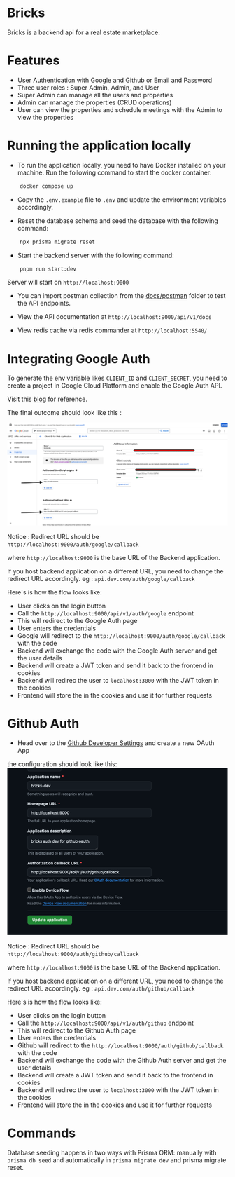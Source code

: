 # Bricks

Bricks is a backend api for a real estate marketplace.

# Features

- User Authentication with Google and Github or Email and Password
- Three user roles : Super Admin, Admin, and User
- Super Admin can manage all the users and properties
- Admin can manage the properties (CRUD operations)
- User can view the properties and schedule meetings with the Admin to view the properties

# Running the application locally

- To run the application locally, you need to have Docker installed on your machine. Run the following command to start the docker container:

```sh
    docker compose up
```

- Copy the `.env.example` file to `.env` and update the environment variables accordingly.

- Reset the database schema and seed the database with the following command:

```sh
    npx prisma migrate reset
```

- Start the backend server with the following command:

```sh
    pnpm run start:dev
```

Server will start on `http://localhost:9000`

- You can import postman collection from the [docs/postman](docs/postman/) folder to test the API endpoints.

- View the API documentation at `http://localhost:9000/api/v1/docs`

- View redis cache via redis commander at `http://localhost:5540/`

# Integrating Google Auth

To generate the env variable likes `CLIENT_ID` and `CLIENT_SECRET`, you need to create a project in Google Cloud Platform and enable the Google Auth API.

Visit this [blog](https://thriveread.com/nestjs-oauth-serve-with-google-and-passport/?expand_article=1)
for reference.

The final outcome should look like this :

<img src="./docs/google-auth.png" alt="google auth" />

Notice : Redirect URL should be `http://localhost:9000/auth/google/callback`

where `http://localhost:9000` is the base URL of the Backend application.

If you host backend application on a different URL, you need to change the redirect URL accordingly. eg : `api.dev.com/auth/google/callback`

Here's is how the flow looks like:

- User clicks on the login button
- Call the `http://localhost:9000/api/v1/auth/google` endpoint
- This will redirect to the Google Auth page
- User enters the credentials
- Google will redirect to the `http://localhost:9000/auth/google/callback` with the code
- Backend will exchange the code with the Google Auth server and get the user details
- Backend will create a JWT token and send it back to the frontend in cookies
- Backend will redirec the user to `localhost:3000` with the JWT token in the cookies
- Frontend will store the in the cookies and use it for further requests

# Github Auth

- Head over to the [Github Developer Settings](https://github.com/settings/applications/new) and create a new OAuth App

the configuration should look like this:
<img src="./docs/github-auth.png" alt="github auth" />

Notice : Redirect URL should be `http://localhost:9000/auth/github/callback`

where `http://localhost:9000` is the base URL of the Backend application.

If you host backend application on a different URL, you need to change the redirect URL accordingly. eg : `api.dev.com/auth/github/callback`

Here's is how the flow looks like:

- User clicks on the login button
- Call the `http://localhost:9000/api/v1/auth/github` endpoint
- This will redirect to the Github Auth page
- User enters the credentials
- Github will redirect to the `http://localhost:9000/auth/github/callback` with the code
- Backend will exchange the code with the Github Auth server and get the user details
- Backend will create a JWT token and send it back to the frontend in cookies
- Backend will redirec the user to `localhost:3000` with the JWT token in the cookies
- Frontend will store the in the cookies and use it for further requests

# Commands

Database seeding happens in two ways with Prisma ORM: manually with `prisma db seed` and automatically in `prisma migrate dev` and prisma migrate reset.
